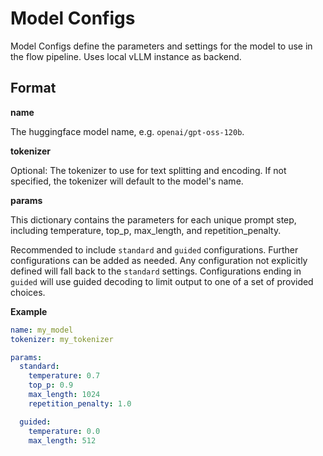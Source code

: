 # Model Configs

Model Configs define the parameters and settings for the model to use in the flow pipeline. Uses local vLLM instance as backend.

## Format

**name**

The huggingface model name, e.g. `openai/gpt-oss-120b`.

**tokenizer**

Optional: The tokenizer to use for text splitting and encoding. If not specified, the tokenizer will default to the model's name.

**params**

This dictionary contains the parameters for each unique prompt step, including temperature, top_p, max_length, and repetition_penalty. 

Recommended to include `standard` and `guided` configurations. Further configurations can be added as needed. Any configuration not explicitly defined will fall back to the `standard` settings. Configurations ending in `guided` will use guided decoding to limit output to one of a set of provided choices.

**Example**
```yaml
name: my_model
tokenizer: my_tokenizer

params:
  standard:
    temperature: 0.7
    top_p: 0.9
    max_length: 1024
    repetition_penalty: 1.0

  guided:
    temperature: 0.0
    max_length: 512
```